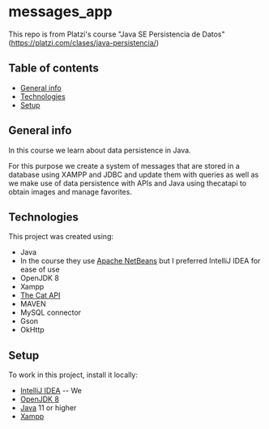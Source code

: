 # messages_app
This repo is from Platzi's course "Java SE Persistencia de Datos"(https://platzi.com/clases/java-persistencia/)

## Table of contents
* [General info](#general-info)
* [Technologies](#technologies)
* [Setup](#setup)

## General info
In this course we learn about data persistence in Java. 

For this purpose we create a system of messages that are stored in a database using XAMPP and JDBC and update them with queries as well as we make use of data persistence with APIs and Java using thecatapi to obtain images and manage favorites.

## Technologies

This project was created using:
* Java
* In the course they use [Apache NetBeans](https://netbeans.apache.org/download/index.html) but I preferred IntelliJ IDEA for ease of use
* OpenJDK 8
* Xampp
* [The Cat API](https://thecatapi.com/)
* MAVEN
* MySQL connector
* Gson
* OkHttp

## Setup

To work in this project, install it locally:
* [IntelliJ IDEA](https://www.jetbrains.com/es-es/idea/download)
-- We
* [OpenJDK 8](https://adoptopenjdk.net/?variant=openjdk8&jvmVariant=hotspot)
* [Java](https://www.java.com/es/download/manual.jsp) 11 or higher
* [Xampp](https://www.apachefriends.org/download.html)
